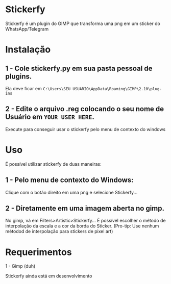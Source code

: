 # Stickerfy
Stickerfy é um plugin do GIMP que transforma uma png em um sticker do WhatsApp/Telegram

# Instalação
## 1 - Cole stickerfy.py em sua pasta pessoal de plugins.
Ela deve ficar em ```C:\Users\SEU USUARIO\AppData\Roaming\GIMP\2.10\plug-ins```
## 2 - Edite o arquivo .reg colocando o seu nome de Usuário em ```YOUR USER HERE```.
Execute para conseguir usar o stickerfy pelo menu de contexto do windows

# Uso
É possível utilizar stickerfy de duas maneiras:
## 1 - Pelo menu de contexto do Windows:
Clique com o botão direito em uma png e selecione Stickerfy...
## 2 - Diretamente em uma imagem aberta no gimp.
No gimp, vá em Filters>Artistic>Stickerfy... É possível escolher o método de interpolação da escala e a cor da borda do Sticker. (Pro-tip: Use nenhum métodod de interpolação para stickers de pixel art)

# Requerimentos
1 - Gimp (duh)

Stickerfy ainda está em desenvolvimento
